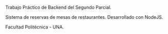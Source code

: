 Trabajo Práctico de Backend del Segundo Parcial. 

Sistema de reservas de mesas de restaurantes.
Desarrollado con NodeJS.

Facultad Politécnica - UNA.
